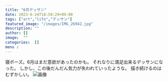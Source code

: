 ```yaml
---
title: "6月デッサン"
date: 2023-6-24T18:50:29+09:00
tags: ["art","life","デッサン"]
featured_image: "/images/IMG_26942.jpg"
description: ""
author: []
image:  ""
categories:  []
menu :
---
```

寝ポーズ。6月はまだ意欲があったのかも。
それなりに満足出来るデッサンになった。
しかし、この後だんだん気力が失われていったような。
描き続けるのはむずかしい。
![画像](/images/IMG_26942.jpg)
